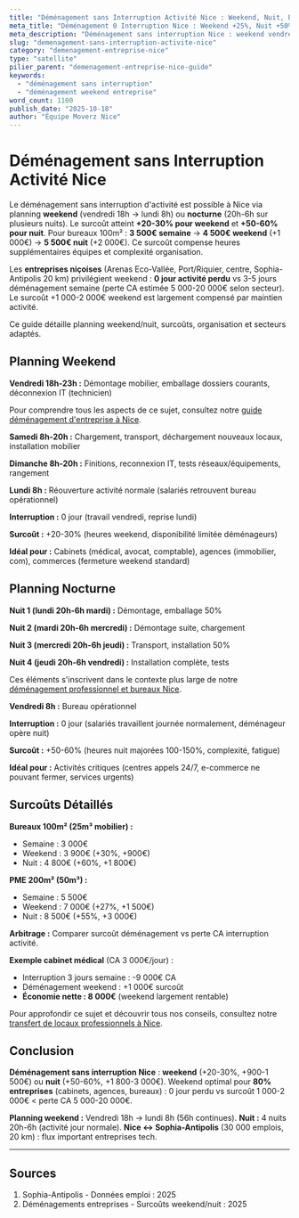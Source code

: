 ```yaml
---
title: "Déménagement sans Interruption Activité Nice : Weekend, Nuit, Planning"
meta_title: "Déménagement 0 Interruption Nice : Weekend +25%, Nuit +50%"
meta_description: "Déménagement sans interruption Nice : weekend vendredi soir-lundi (surcoût +20-30%), nuit (+ 50%), planning détaillé. Entreprises, commerces. Guide."
slug: "demenagement-sans-interruption-activite-nice"
category: "demenagement-entreprise-nice"
type: "satellite"
pilier_parent: "demenagement-entreprise-nice-guide"
keywords:
  - "déménagement sans interruption"
  - "déménagement weekend entreprise"
word_count: 1100
publish_date: "2025-10-18"
author: "Équipe Moverz Nice"
---
```


# Déménagement sans Interruption Activité Nice

Le déménagement sans interruption d'activité est possible à Nice via planning **weekend** (vendredi 18h → lundi 8h) ou **nocturne** (20h-6h sur plusieurs nuits). Le surcoût atteint **+20-30% pour weekend** et **+50-60% pour nuit**. Pour bureaux 100m² : **3 500€ semaine** → **4 500€ weekend** (+1 000€) → **5 500€ nuit** (+2 000€). Ce surcoût compense heures supplémentaires équipes et complexité organisation.

Les **entreprises niçoises** (Arenas Eco-Vallée, Port/Riquier, centre, Sophia-Antipolis 20 km) privilégient weekend : **0 jour activité perdu** vs 3-5 jours déménagement semaine (perte CA estimée 5 000-20 000€ selon secteur). Le surcoût +1 000-2 000€ weekend est largement compensé par maintien activité.

Ce guide détaille planning weekend/nuit, surcoûts, organisation et secteurs adaptés.

## Planning Weekend

**Vendredi 18h-23h :** Démontage mobilier, emballage dossiers courants, déconnexion IT (technicien)

Pour comprendre tous les aspects de ce sujet, consultez notre [guide déménagement d'entreprise à Nice](/blog/demenagement-entreprise-nice/demenagement-entreprise-nice-guide).


**Samedi 8h-20h :** Chargement, transport, déchargement nouveaux locaux, installation mobilier

**Dimanche 8h-20h :** Finitions, reconnexion IT, tests réseaux/équipements, rangement

**Lundi 8h :** Réouverture activité normale (salariés retrouvent bureau opérationnel)

**Interruption :** 0 jour (travail vendredi, reprise lundi)

**Surcoût :** +20-30% (heures weekend, disponibilité limitée déménageurs)

**Idéal pour :** Cabinets (médical, avocat, comptable), agences (immobilier, com), commerces (fermeture weekend standard)

## Planning Nocturne

**Nuit 1 (lundi 20h-6h mardi) :** Démontage, emballage 50%

**Nuit 2 (mardi 20h-6h mercredi) :** Démontage suite, chargement

**Nuit 3 (mercredi 20h-6h jeudi) :** Transport, installation 50%

**Nuit 4 (jeudi 20h-6h vendredi) :** Installation complète, tests

Ces éléments s'inscrivent dans le contexte plus large de notre [déménagement professionnel et bureaux Nice](/blog/demenagement-entreprise-nice/demenagement-entreprise-nice-guide).


**Vendredi 8h :** Bureau opérationnel

**Interruption :** 0 jour (salariés travaillent journée normalement, déménageur opère nuit)

**Surcoût :** +50-60% (heures nuit majorées 100-150%, complexité, fatigue)

**Idéal pour :** Activités critiques (centres appels 24/7, e-commerce ne pouvant fermer, services urgents)

## Surcoûts Détaillés

**Bureaux 100m² (25m³ mobilier) :**
- Semaine : 3 000€
- Weekend : 3 900€ (+30%, +900€)
- Nuit : 4 800€ (+60%, +1 800€)

**PME 200m² (50m³) :**
- Semaine : 5 500€
- Weekend : 7 000€ (+27%, +1 500€)
- Nuit : 8 500€ (+55%, +3 000€)

**Arbitrage :** Comparer surcoût déménagement vs perte CA interruption activité.

**Exemple cabinet médical** (CA 3 000€/jour) :
- Interruption 3 jours semaine : -9 000€ CA
- Déménagement weekend : +1 000€ surcoût
- **Économie nette : 8 000€** (weekend largement rentable)


Pour approfondir ce sujet et découvrir tous nos conseils, consultez notre [transfert de locaux professionnels à Nice](/blog/demenagement-entreprise-nice/demenagement-entreprise-nice-guide).

## Conclusion

**Déménagement sans interruption Nice** : **weekend** (+20-30%, +900-1 500€) ou **nuit** (+50-60%, +1 800-3 000€). Weekend optimal pour **80% entreprises** (cabinets, agences, bureaux) : 0 jour perdu vs surcoût 1 000-2 000€ < perte CA 5 000-20 000€.

**Planning weekend :** Vendredi 18h → lundi 8h (56h continues). **Nuit :** 4 nuits 20h-6h (activité jour normale). **Nice ↔ Sophia-Antipolis** (30 000 emplois, 20 km) : flux important entreprises tech.

---

## Sources

1. Sophia-Antipolis - Données emploi : 2025
2. Déménagements entreprises - Surcoûts weekend/nuit : 2025


